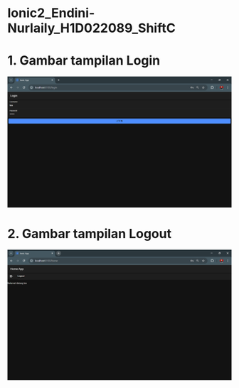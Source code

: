 # Ionic2_Endini-Nurlaily_H1D022089_ShiftC

# 1. Gambar tampilan Login
![Tampilan login](https://raw.githubusercontent.com/endiniii/Ionic2_Endini-Nurlaily_H1D022089_ShiftC/main/login.png)

# 2. Gambar tampilan Logout
![Tampilan logout](https://raw.githubusercontent.com/endiniii/Ionic2_Endini-Nurlaily_H1D022089_ShiftC/main/logout.png)
